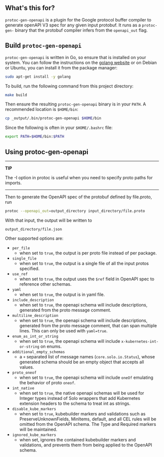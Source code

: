 
## What's this for?

`protoc-gen-openapi` is a plugin for the Google protocol buffer compiler to generate
openAPI V3 spec for any given input protobuf. It runs as a `protoc-gen-` binary that the
protobuf compiler infers from the `openapi_out` flag.

## Build `protoc-gen-openapi`

`protoc-gen-openapi` is written in Go, so ensure that is installed on your system. You
can follow the instructions on the [golang website](https://golang.org/doc/install) or
on Debian or Ubuntu, you can install it from the package manager:

```bash
sudo apt-get install -y golang
```

To build, run the following command from this project directory:

```bash
make build
```

Then ensure the resulting `protoc-gen-openapi` binary is in your `PATH`. A recommended location
is `$HOME/bin`:

```bash
cp _output/.bin/protoc-gen-openapi $HOME/bin
```

Since the following is often in your `$HOME/.bashrc` file:

```bash
export PATH=$HOME/bin:$PATH
```

## Using protoc-gen-openapi

---
**TIP**

The -I option in protoc is useful when you need to specify proto paths for imports.

---

Then to generate the OpenAPI spec of the protobuf defined by file.proto, run

```bash
protoc --openapi_out=output_directory input_directory/file.proto
```

With that input, the output will be written to

	output_directory/file.json

Other supported options are:
*   `per_file`
    *   when set to `true`, the output is per proto file instead of per package.
*   `single_file`
    *   when set to `true`, the output is a single file of all the input protos specified.
*   `use_ref`
    *   when set to `true`, the output uses the `$ref` field in OpenAPI spec to reference other schemas.
*   `yaml`
    *   when set to `true`, the output is in yaml file.
*   `include_description`
    *   when set to `true`, the openapi schema will include descriptions, generated from the proto message comment.
*   `multiline_description`
    *  when set to `true`, the openapi schema will include descriptions, generated from the proto message comment, that can span multiple lines. This can only be used with `yaml=true`.
*   `enum_as_int_or_string`
    *   when set to `true`, the openapi schema will include `x-kubernetes-int-or-string` on enums.
*   `additional_empty_schemas`
    *   a `+` separated list of message names (`core.solo.io.Status`), whose generated schema should be an empty object that accepts all values.
*  `proto_oneof`
    *   when set to `true`, the openapi schema will include `oneOf` emulating the behavior of proto `oneof`.
*  `int_native`
    *   when set to `true`, the native openapi schemas will be used for Integer types instead of Solo wrappers that add Kubernetes extension headers to the schema to treat int as strings.
*  `disable_kube_markers`
    *   when set to `true`, kubebuilder markers and validations such as PreserveUnknownFields, MinItems, default, and all CEL rules will be omitted from the OpenAPI schema. The Type and Required markers will be maintained.
*  `ignored_kube_markers`
    *   when set, ignores the contained kubebuilder markers and validations, and prevents them from being applied to the OpenAPI schema. 
